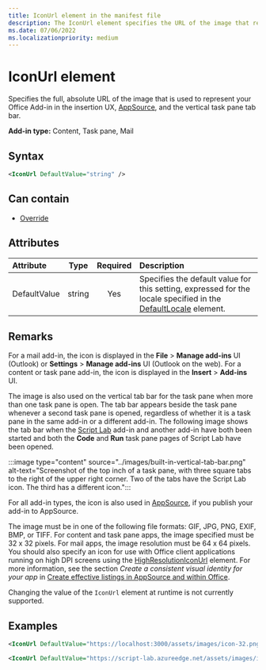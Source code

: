 ```yaml
---
title: IconUrl element in the manifest file
description: The IconUrl element specifies the URL of the image that represents your Office Add-in in the insertion UX, AppSource, and the tab bar.
ms.date: 07/06/2022
ms.localizationpriority: medium
---
```


# IconUrl element

Specifies the full, absolute URL of the image that is used to represent your Office Add-in in the insertion UX, [AppSource](https://appsource.microsoft.com), and the vertical task pane tab bar.

**Add-in type:** Content, Task pane, Mail

## Syntax

```XML
<IconUrl DefaultValue="string" />
```

## Can contain

- [Override](override.md)

## Attributes

|Attribute|Type|Required|Description|
|:-----|:-----:|:-----:|:-----|
|DefaultValue|string|Yes|Specifies the default value for this setting, expressed for the locale specified in the [DefaultLocale](defaultlocale.md) element.|

## Remarks

For a mail add-in, the icon is displayed in the **File** > **Manage add-ins** UI (Outlook) or **Settings** > **Manage add-ins** UI (Outlook on the web). For a content or task pane add-in, the icon is displayed in the **Insert** > **Add-ins** UI. 

The image is also used on the vertical tab bar for the task pane when more than one task pane is open. The tab bar appears beside the task pane whenever a second task pane is opened, regardless of whether it is a task pane in the same add-in or a different add-in. The following image shows the tab bar when the [Script Lab](/office/dev/add-ins/overview/explore-with-script-lab.md) add-in and another add-in have both been started and both the **Code** and **Run** task pane pages of Script Lab have been opened.

:::image type="content" source="../images/built-in-vertical-tab-bar.png" alt-text="Screenshot of the top inch of a task pane, with three square tabs to the right of the upper right corner. Two of the tabs have the Script Lab icon. The third has a different icon.":::

For all add-in types, the icon is also used in [AppSource](https://appsource.microsoft.com), if you publish your add-in to AppSource.

The image must be in one of the following file formats: GIF, JPG, PNG, EXIF, BMP, or TIFF. For content and task pane apps, the image specified must be 32 x 32 pixels. For mail apps, the image resolution must be 64 x 64 pixels. You should also specify an icon for use with Office client applications running on high DPI screens using the [HighResolutionIconUrl](highresolutioniconurl.md) element. For more information, see the section _Create a consistent visual identity for your app_ in [Create effective listings in AppSource and within Office](/office/dev/store/create-effective-office-store-listings#create-a-consistent-visual-identity).

Changing the value of the `IconUrl` element at runtime is not currently supported.

## Examples

```XML
<IconUrl DefaultValue="https://localhost:3000/assets/images/icon-32.png" />
```

```XML
<IconUrl DefaultValue="https://script-lab.azureedge.net/assets/images/icon-32.png" />
```